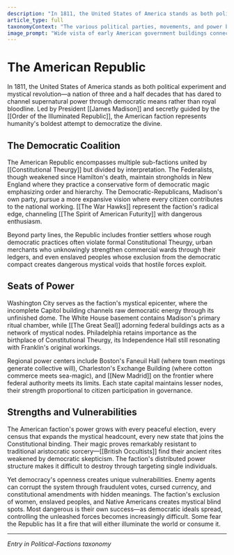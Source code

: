 ```yaml
---
description: "In 1811, the United States of America stands as both political experiment and mystical revolution—a nation of three and a half decades that has dared to channel supernatural power through democratic means rather than royal bloodline. Led by President [[James Madison]] and secretly guided by the [[Order of the Illuminated Republic]], the American faction represents humanity's boldest attempt to democratize the divine."
article_type: full
taxonomyContext: "The various political parties, movements, and power blocs vying for control of the young republic's future, each with their own mystical backing and supernatural agendas"
image_prompt: "Wide vista of early American government buildings connected by visible streams of democratic energy, citizens' collective will manifesting as golden light. Dawn breaking over young nation, epic landscape painting style with mystical luminescence threading through architecture."
---
```



# The American Republic

In 1811, the United States of America stands as both political experiment and mystical revolution—a nation of three and a half decades that has dared to channel supernatural power through democratic means rather than royal bloodline. Led by President [[James Madison]] and secretly guided by the [[Order of the Illuminated Republic]], the American faction represents humanity's boldest attempt to democratize the divine.

## The Democratic Coalition

The American Republic encompasses multiple sub-factions united by [[Constitutional Theurgy]] but divided by interpretation. The Federalists, though weakened since Hamilton's death, maintain strongholds in New England where they practice a conservative form of democratic magic emphasizing order and hierarchy. The Democratic-Republicans, Madison's own party, pursue a more expansive vision where every citizen contributes to the national working. [[The War Hawks]] represent the faction's radical edge, channeling [[The Spirit of American Futurity]] with dangerous enthusiasm.

Beyond party lines, the Republic includes frontier settlers whose rough democratic practices often violate formal Constitutional Theurgy, urban merchants who unknowingly strengthen commercial wards through their ledgers, and even enslaved peoples whose exclusion from the democratic compact creates dangerous mystical voids that hostile forces exploit.

## Seats of Power

Washington City serves as the faction's mystical epicenter, where the incomplete Capitol building channels raw democratic energy through its unfinished dome. The White House basement contains Madison's primary ritual chamber, while [[The Great Seal]] adorning federal buildings acts as a network of mystical nodes. Philadelphia retains importance as the birthplace of Constitutional Theurgy, its Independence Hall still resonating with Franklin's original workings.

Regional power centers include Boston's Faneuil Hall (where town meetings generate collective will), Charleston's Exchange Building (where cotton commerce meets sea-magic), and [[New Madrid]] on the frontier where federal authority meets its limits. Each state capital maintains lesser nodes, their strength proportional to citizen participation in governance.

## Strengths and Vulnerabilities

The American faction's power grows with every peaceful election, every census that expands the mystical headcount, every new state that joins the Constitutional binding. Their magic proves remarkably resistant to traditional aristocratic sorcery—[[British Occultists]] find their ancient rites weakened by democratic skepticism. The faction's distributed power structure makes it difficult to destroy through targeting single individuals.

Yet democracy's openness creates unique vulnerabilities. Enemy agents can corrupt the system through fraudulent votes, cursed currency, and constitutional amendments with hidden meanings. The faction's exclusion of women, enslaved peoples, and Native Americans creates mystical blind spots. Most dangerous is their own success—as democratic ideals spread, controlling the unleashed forces becomes increasingly difficult. Some fear the Republic has lit a fire that will either illuminate the world or consume it.

---
*Entry in Political-Factions taxonomy*

